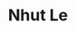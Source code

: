 ---
title: 'Nhut Le'
draft: false
image: 'nhut.jpeg'
jobtitle: 'Managing Lead Engineer'
linkedinurl: "https://www.linkedin.com/in/nhut-le-7632a07/"
promoted: false
weight: 107
---